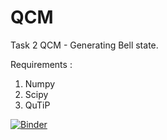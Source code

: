 # QCM
Task 2 QCM - Generating Bell state.

Requirements :
1. Numpy
2. Scipy
3. QuTiP

[![Binder](https://mybinder.org/badge_logo.svg)](https://mybinder.org/v2/gh/amitjamadagni/QCM/master?urlpath=https%3A%2F%2Fgithub.com%2Famitjamadagni%2FQCM%2Fblob%2Fmaster%2FBell_state_generation.ipynb)
